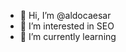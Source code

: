 - 👋 Hi, I’m @aldocaesar
- 👀 I’m interested in SEO
- 🌱 I’m currently learning
<!---
aldocaesar/aldocaesar is a ✨ special ✨ repository because its `README.md` (this file) appears on your GitHub profile.
You can click the Preview link to take a look at your changes.
--->

